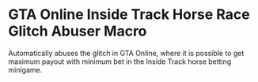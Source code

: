 # GTA Online Inside Track Horse Race Glitch Abuser Macro

Automatically abuses the glitch in GTA Online, where it is possible to get maximum payout with minimum bet in the Inside Track horse betting minigame.
